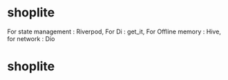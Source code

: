# shoplite

For state management : Riverpod,
For Di : get_it,
For Offline memory : Hive,
for network : Dio
# shoplite
